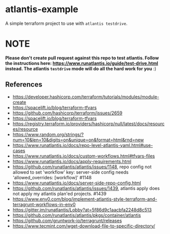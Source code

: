 # atlantis-example
A simple terraform project to use with `atlantis testdrive`.

# NOTE
**Please don't create pull request against this repo to test atlantis. Follow the instructions here: https://www.runatlantis.io/guide/test-drive.html instead. The atlantis `testdrive` mode will do all the hard work for you** :)

## References
- https://developer.hashicorp.com/terraform/tutorials/modules/module-create
- https://spacelift.io/blog/terraform-tfvars
- https://github.com/hashicorp/terraform/issues/2659
- https://spacelift.io/blog/terraform-tfvars
- https://registry.terraform.io/providers/hashicorp/null/latest/docs/resources/resource
- https://www.random.org/strings/?num=10&len=10&digits=on&unique=on&format=html&rnd=new
- https://www.runatlantis.io/docs/repo-level-atlantis-yaml.html#use-cases
- https://www.runatlantis.io/docs/custom-workflows.html#tfvars-files
- https://www.runatlantis.io/docs/apply-requirements.html
- https://github.com/runatlantis/atlantis/issues/1148, 
repo config not allowed to set 'workflow' key: server-side config needs 'allowed_overrides: [workflow]' #1148 
- https://www.runatlantis.io/docs/server-side-repo-config.html
- https://github.com/runatlantis/atlantis/issues/1439, atlantis apply does not apply my atlantis plan'ed projects. #1439 
- https://www.env0.com/blog/implement-atlantis-style-terraform-and-terragrunt-workflows-in-env0
- https://gitter.im/runatlantis/Lobby?at=5f86d9c1aacbfa2248d8c513
- https://github.com/runatlantis/atlantis/pkgs/container/atlantis
- https://github.com/gruntwork-io/terragrunt/releases
- https://www.tecmint.com/wget-download-file-to-specific-directory/